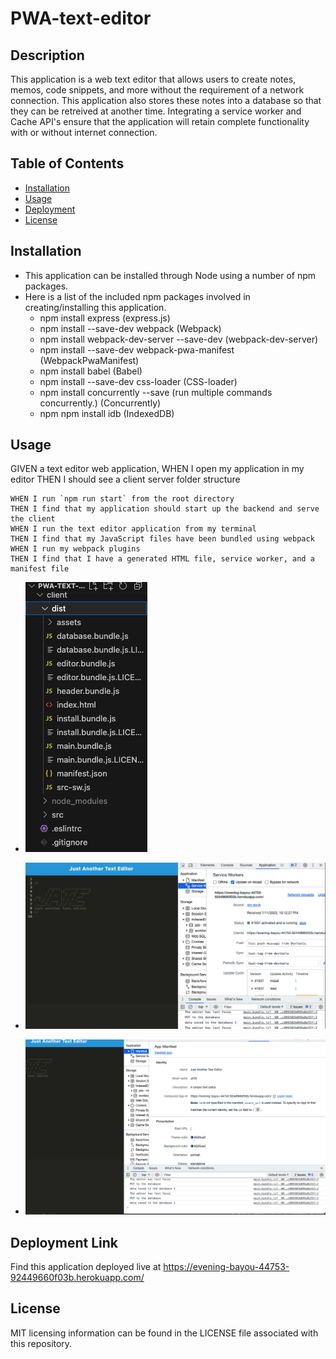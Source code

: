 # PWA-text-editor

## Description

This application is a web text editor that allows users to create notes, memos, code snippets, and more without the requirement of a network connection. This application also stores
these notes into a database so that they can be retreived at another time. Integrating a service worker and Cache API's ensure that the application will retain complete functionality with or without internet connection.


## Table of Contents

- [Installation](#installation)
- [Usage](#usage)
- [Deployment](#deployment-link)
- [License](#license)

## Installation

- This application can be installed through Node using a number of npm packages.
- Here is a list of the included npm packages involved in creating/installing this application.
  * npm install express (express.js)
  * npm install --save-dev webpack (Webpack)
  * npm install webpack-dev-server --save-dev (webpack-dev-server)
  * npm install --save-dev webpack-pwa-manifest (WebpackPwaManifest)
  * npm install babel (Babel)
  * npm install --save-dev css-loader (CSS-loader)
  * npm install concurrently --save (run multiple commands concurrently.) (Concurrently)
  * npm npm install idb (IndexedDB)

## Usage

GIVEN a text editor web application, 
WHEN I open my application in my editor
THEN I should see a client server folder structure

    WHEN I run `npm run start` from the root directory
    THEN I find that my application should start up the backend and serve the client
    WHEN I run the text editor application from my terminal
    THEN I find that my JavaScript files have been bundled using webpack
    WHEN I run my webpack plugins
    THEN I find that I have a generated HTML file, service worker, and a manifest file

- ![Bundled file structure](assets/images/bundle.png)

- ![Service Worker](assets/images/serviceworker.png)

- ![Manifest File](assets/images/Manifest.png)


## Deployment Link
Find this application deployed live at https://evening-bayou-44753-92449660f03b.herokuapp.com/

## License

MIT licensing information can be found in the LICENSE file associated with this repository.